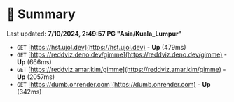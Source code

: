 # 📖 Summary
Last updated: **7/10/2024, 2:49:57 PG "Asia/Kuala_Lumpur"**

- `GET` [https://hst.ujol.dev](https://hst.ujol.dev) - **Up** (479ms)
- `GET` [https://reddviz.deno.dev/gimme](https://reddviz.deno.dev/gimme) - **Up** (666ms)
- `GET` [https://reddviz.amar.kim/gimme](https://reddviz.amar.kim/gimme) - **Up** (2057ms)
- `GET` [https://dumb.onrender.com](https://dumb.onrender.com) - **Up** (342ms)
